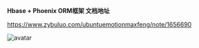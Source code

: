 **Hbase + Phoenix ORM框架 文档地址**

https://www.zybuluo.com/ubuntuemotionmaxfeng/note/1656690








![avatar](http://baidu.com/pic/doge.png)





